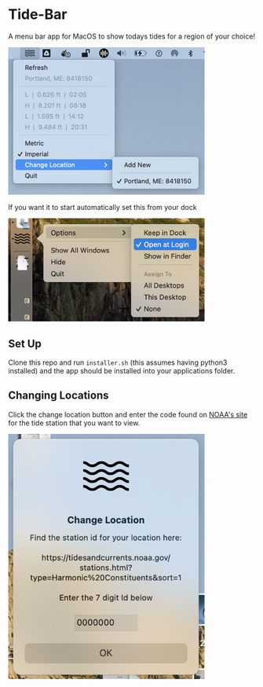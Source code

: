 # Tide-Bar

A menu bar app for MacOS to show todays tides for a region of your choice!

<img src="readme-imgs/demo.png" alt="drawing" width="400"/>

If you want it to start automatically set this from your dock

<img src="readme-imgs/stay_on.png" alt="drawing" width="400"/>


## Set Up

Clone this repo and run `installer.sh` (this assumes having python3 installed) and the app should be installed into your applications folder.


## Changing Locations

Click the change location button and enter the code found on [NOAA's site](https://tidesandcurrents.noaa.gov/stations.html?type=Harmonic%20Constituents&sort=1) for the tide station that you want to view.


<img src="readme-imgs/change.png" alt="drawing" width="400"/>



